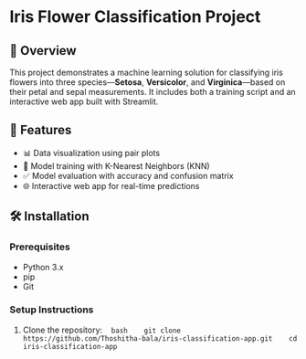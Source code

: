 
# Iris Flower Classification Project

## 📘 Overview
This project demonstrates a machine learning solution for classifying iris flowers into three species—**Setosa**, **Versicolor**, and **Virginica**—based on their petal and sepal measurements. It includes both a training script and an interactive web app built with Streamlit.

## 🚀 Features
- 📊 Data visualization using pair plots
- 🤖 Model training with K-Nearest Neighbors (KNN)
- ✅ Model evaluation with accuracy and confusion matrix
- 🌐 Interactive web app for real-time predictions

## 🛠 Installation

### Prerequisites
- Python 3.x
- pip
- Git

### Setup Instructions
1. Clone the repository:
   ```bash
   git clone https://github.com/Thoshitha-bala/iris-classification-app.git
   cd iris-classification-app
   ```
